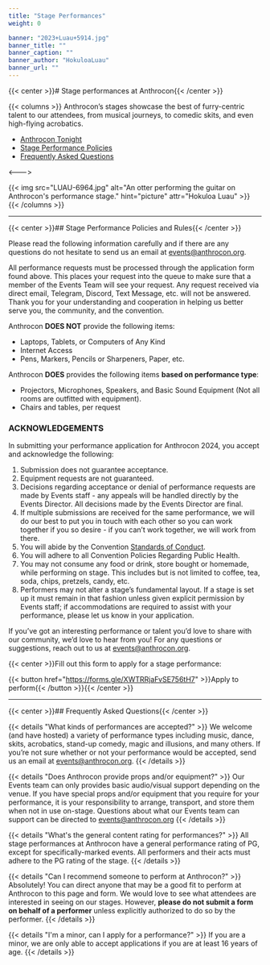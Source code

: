 ```yaml
---
title: "Stage Performances"
weight: 0

banner: "2023+Luau+5914.jpg"
banner_title: ""
banner_caption: ""
banner_author: "HokuloaLuau"
banner_url: ""
---
```


{{< center >}}# Stage performances at Anthrocon{{< /center >}}

{{< columns >}}
Anthrocon’s stages showcase the best of furry-centric talent to our attendees, from musical journeys, to comedic skits, and even high-flying acrobatics.

- [Anthrocon Tonight](#apply-to-perform-at-anthrocon-tonight)
- [Stage Performance Policies](#stage-performance-policies-and-rules)
- [Frequently Asked Questions](#frequently-asked-questions)

<--->

{{< img src="LUAU-6964.jpg" alt="An otter performing the guitar on Anthrocon's performance stage." hint="picture" attr="Hokuloa Luau" >}}
{{< /columns >}}

***

{{< center >}}## Stage Performance Policies and Rules{{< /center >}}

Please read the following information carefully and if there are any questions do not hesitate to send us an email at [events@anthrocon.org](mailto:events@anthrocon.org).

All performance requests must be processed through the application form found above. This places your request into the queue to make sure that a member of the Events Team will see your request. Any request received via direct email, Telegram, Discord, Text Message, etc. will not be answered. Thank you for your understanding and cooperation in helping us better serve you, the community, and the convention.

Anthrocon **DOES NOT** provide the following items:

- Laptops, Tablets, or Computers of Any Kind
- Internet Access
- Pens, Markers, Pencils or Sharpeners, Paper, etc.

Anthrocon **DOES** provides the following items **based on performance type**:

- Projectors, Microphones, Speakers, and Basic Sound Equipment (Not all rooms are outfitted with equipment).
- Chairs and tables, per request

### ACKNOWLEDGEMENTS

In submitting your performance application for Anthrocon 2024, you accept and acknowledge the following:

1. Submission does not guarantee acceptance.
2. Equipment requests are not guaranteed.
3. Decisions regarding acceptance or denial of performance requests are made by Events staff - any appeals will be handled directly by the Events Director. All decisions made by the Events Director are final.
4. If multiple submissions are received for the same performance, we will do our best to put you in touch with each other so you can work together if you so desire - if you can’t work together, we will work from there.
5. You will abide by the Convention [Standards of Conduct](https://anthrocon.org/standards-of-conduct).
6. You will adhere to all Convention Policies Regarding Public Health.
7. You may not consume any food or drink, store bought or homemade, while performing on stage. This includes but is not limited to coffee, tea, soda, chips, pretzels, candy, etc.
8. Performers may not alter a stage’s fundamental layout. If a stage is set up it must remain in that fashion unless given explicit permission by Events staff; if accommodations are required to assist with your performance, please let us know in your application.

If you’ve got an interesting performance or talent you’d love to share with our community, we’d love to hear from you! For any questions or suggestions, reach out to us at [events@anthrocon.org](mailto:events@anthrocon.org).

{{< center >}}Fill out this form to apply for a stage performance:

{{< button href="https://forms.gle/XWTRRjaFvSE756tH7" >}}Apply to perform{{< /button >}}{{< /center >}}

***

{{< center >}}## Frequently Asked Questions{{< /center >}}

{{< details "What kinds of performances are accepted?" >}}
We welcome (and have hosted) a variety of performance types including music, dance, skits, acrobatics, stand-up comedy, magic and illusions, and many others. If you’re not sure whether or not your performance would be accepted, send us an email at [events@anthrocon.org](mailto:events@anthrocon.org).
{{< /details >}}

{{< details "Does Anthrocon provide props and/or equipment?" >}}
Our Events team can only provides basic audio/visual support depending on the venue. If you have special props and/or equipment that you require for your performance, it is your responsibility to arrange, transport, and store them when not in use on-stage. Questions about what our Events team can support can be directed to [events@anthrocon.org](mailto:events@anthrocon.org)
{{< /details >}}

{{< details "What's the general content rating for performances?" >}}
All stage performances at Anthrocon have a general performance rating of PG, except for specifically-marked events. All performers and their acts must adhere to the PG rating of the stage.
{{< /details >}}

{{< details "Can I recommend someone to perform at Anthrocon?" >}}
Absolutely! You can direct anyone that may be a good fit to perform at Anthrocon to this page and form. We would love to see what attendees are interested in seeing on our stages. However, **please do not submit a form on behalf of a performer** unless explicitly authorized to do so by the performer.
{{< /details >}}

{{< details "I'm a minor, can I apply for a performance?" >}}
If you are a minor, we are only able to accept applications if you are at least 16 years of age.
{{< /details >}}
